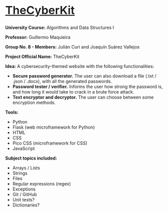 <h1 style="font-size: 36px; text-decoration: underline; font-weight: 600;">TheCyberKit</h1>

**University Course:** Algorithms and Data Structures I

**Professor:** Guillermo Maquieira

**Group No. 8 - Members:** Julián Curi and Joaquín Suárez Vallejos

**Project Official Name:** TheCyberKit

**Idea:** A cybersecurity-themed website with the following functionalities:
+ **Secure password generator.** The user can also download a file (.txt / .json / .docx), with all the generated passwords.
+ **Password tester / verifier.** Informs the user how strong the password is, and how long it would take to crack in a brute force attack.
+ **Text encryptor and decryptor.** The user can choose between some encryption methods.

**Tools:**
+ Python
+ Flask (web microframework for Python)
+ HTML
+ CSS
+ Pico CSS (microframework for CSS)
+ JavaScript

**Subject topics included:**
+ Arrays / Lists
+ Strings
+ Files
+ Regular expressions (regex)
+ Exceptions
+ Git / GitHub
+ Unit tests?
+ Dictionaries?
